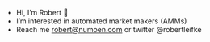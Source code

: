 - Hi, I’m Robert 👋 
- I’m interested in automated market makers (AMMs) 
- Reach me robert@numoen.com or twitter @robertleifke

<!---
rleifke/rleifke is a ✨ special ✨ repository because its `README.md` (this file) appears on your GitHub profile.
You can click the Preview link to take a look at your changes.
--->
